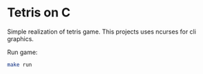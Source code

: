 # Tetris on C

Simple realization of tetris game. This projects uses ncurses for cli graphics.

Run game:

```bash
make run
```
